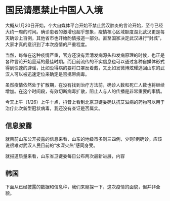
# 国民请愿禁止中国人入境

大概从1月20日开始，个大自媒体平台开始不禁止武汉肺炎的言论开始，至今已经大约一周的时间。确诊患者的激增也超乎想象，疫情核心区域额度湖北武汉更是每天确诊上百例，其他省市也开始酌情报道一部分。直至国家决定武汉进行“封城”，大家才真的意识到了本次疫情的严重程度。

当然，每每在这种疫情严重，官方还没有弄清发病源头和发病原理的时候，也正是各种言论开始蔓延的最佳时期。而目前流传的不实信息也可以通过各种自媒体形式得到快速的辟谣，比如没得病的要将口罩反着戴，又比如发微博炫耀逃回山东的武汉人可以被迅速定位来确定是否携带病毒。

虽然疫情依然处于扩散期，在没有找到治疗方法前，确诊人数和死亡人数也将继续增加。在这个时间段，有效切断病毒扩散，阻止人与人的传播是非常重要的事情。

今天上午（1/26）上午十点，抖音上看到北京卫键委确认抗艾滋病的药物可以用于治疗此次新型冠状病毒，我还没有查证是否属实。

## 信息披露

就目前山东公开披露的信息来看，山东的地级市多则三四例，少则1例确诊。应该说很难对武汉人民目前的“水深火热”感同身受。

就报道质量来看，山东省卫键委每日公布两次最新进展，内容


## 韩国
下面从已经披露的数据和信息种，我们来窥探一下，这次疫情的面貌，但并非全貌。



